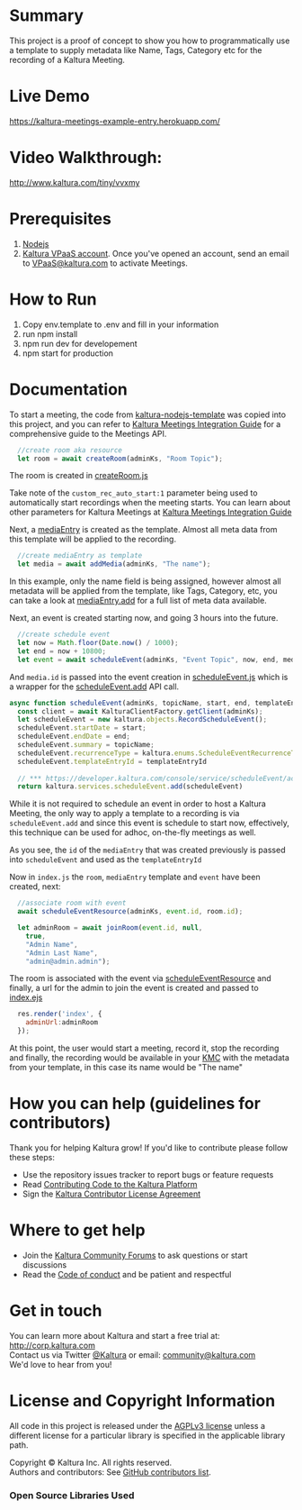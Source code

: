 # Summary
This project is a proof of concept to show you how to programmatically use a template to supply metadata like Name, Tags, Category etc for the recording of a Kaltura Meeting.



# Live Demo

https://kaltura-meetings-example-entry.herokuapp.com/

# Video Walkthrough:

http://www.kaltura.com/tiny/vvxmy

# Prerequisites

1. [Nodejs](https://nodejs.org/en/) 
2. [Kaltura VPaaS account](https://corp.kaltura.com/video-paas/registration?utm_campaign=Meetabout&utm_medium=affiliates&utm_source=GitHub). Once you've opened an account, send an email to <VPaaS@kaltura.com> to activate Meetings.

# How to Run
1. Copy env.template to .env and fill in your information
2. run npm install
3. npm run dev for developement
4. npm start for production

# Documentation

To start a meeting, the code from [kaltura-nodejs-template](https://github.com/kaltura-vpaas/kaltura-nodejs-template)  was copied into this project, and you can refer to [Kaltura Meetings Integration Guide](https://github.com/kaltura-vpaas/virtual-meeting-rooms ) for a comprehensive guide to the Meetings API. 

```javascript
  //create room aka resource
  let room = await createRoom(adminKs, "Room Topic");
```

The room is created in [createRoom.js](https://github.com/kaltura-vpaas/kaltura-meetings-example-entry-template/blob/main/lib/createRoom.js)

Take note of the `custom_rec_auto_start:1` parameter being used to automatically start recordings when the meeting starts. You can learn about other parameters for Kaltura Meetings at [Kaltura Meetings Integration Guide](https://github.com/kaltura-vpaas/virtual-meeting-rooms )

Next, a [mediaEntry](https://developer.kaltura.com/console/service/media) is created as the template. Almost all meta data from this template will be applied to the recording. 

```javascript
  //create mediaEntry as template
  let media = await addMedia(adminKs, "The name");
```

In this example, only the name field is being assigned, however almost all metadata will be applied from the template, like Tags, Category, etc, you can take a look at [mediaEntry.add](https://developer.kaltura.com/console/service/media/action/add) for a full list of meta data available. 

Next, an event is created starting now, and going 3 hours into the future.

```javascript
  //create schedule event
  let now = Math.floor(Date.now() / 1000);
  let end = now + 10800;
  let event = await scheduleEvent(adminKs, "Event Topic", now, end, media.id);
```

And `media.id` is passed into the event creation in [scheduleEvent.js](https://github.com/kaltura-vpaas/kaltura-meetings-example-entry-template/blob/main/lib/scheduleEvent.js) which is a wrapper for the [scheduleEvent.add](https://developer.kaltura.com/console/service/scheduleEvent/action/add
 ) API call. 

```javascript
async function scheduleEvent(adminKs, topicName, start, end, templateEntryId) {
  const client = await KalturaClientFactory.getClient(adminKs);
  let scheduleEvent = new kaltura.objects.RecordScheduleEvent();
  scheduleEvent.startDate = start;
  scheduleEvent.endDate = end;
  scheduleEvent.summary = topicName;
  scheduleEvent.recurrenceType = kaltura.enums.ScheduleEventRecurrenceType.NONE;
  scheduleEvent.templateEntryId = templateEntryId
 
  // *** https://developer.kaltura.com/console/service/scheduleEvent/action/add
  return kaltura.services.scheduleEvent.add(scheduleEvent)
```

While it is not required to schedule an event in order to host a Kaltura Meeting, the only way to apply a template to a recording is via `scheduleEvent.add`  and since this event is schedule to start now, effectively, this technique can be used for adhoc, on-the-fly meetings as well. 

As you see, the `id` of the `mediaEntry` that was created previously is passed into `scheduleEvent` and used as the `templateEntryId` 

Now in `index.js`  the `room`, `mediaEntry` template and `event` have been created, next:

```javascript
  //associate room with event
  await scheduleEventResource(adminKs, event.id, room.id);

  let adminRoom = await joinRoom(event.id, null,
    true,
    "Admin Name",
    "Admin Last Name",
    "admin@admin.admin");
```

The room is associated with the event via [scheduleEventResource](https://developer.kaltura.com/console/service/scheduleEventResource/action/add
 ) and finally, a url for the admin to join the event is created and passed to [index.ejs](https://github.com/kaltura-vpaas/kaltura-meetings-example-entry-template/blob/main/views/index.ejs)

```javascript
  res.render('index', {
    adminUrl:adminRoom
  });
```

At this point, the user would start a meeting, record it, stop the recording and finally, the recording would be available in your [KMC](https://kmc.kaltura.com/index.php/kmcng/content/entries/list) with the metadata from your template, in this case its name would be "The name"

# How you can help (guidelines for contributors) 

Thank you for helping Kaltura grow! If you'd like to contribute please follow these steps:
* Use the repository issues tracker to report bugs or feature requests
* Read [Contributing Code to the Kaltura Platform](https://github.com/kaltura/platform-install-packages/blob/master/doc/Contributing-to-the-Kaltura-Platform.md)
* Sign the [Kaltura Contributor License Agreement](https://agentcontribs.kaltura.org/)

# Where to get help
* Join the [Kaltura Community Forums](https://forum.kaltura.org/) to ask questions or start discussions
* Read the [Code of conduct](https://forum.kaltura.org/faq) and be patient and respectful

# Get in touch
You can learn more about Kaltura and start a free trial at: http://corp.kaltura.com    
Contact us via Twitter [@Kaltura](https://twitter.com/Kaltura) or email: community@kaltura.com  
We'd love to hear from you!

# License and Copyright Information
All code in this project is released under the [AGPLv3 license](http://www.gnu.org/licenses/agpl-3.0.html) unless a different license for a particular library is specified in the applicable library path.   

Copyright © Kaltura Inc. All rights reserved.   
Authors and contributors: See [GitHub contributors list](https://github.com/kaltura/YOURREPONAME/graphs/contributors).  

### Open Source Libraries Used
